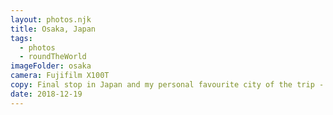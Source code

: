 ```yaml
---
layout: photos.njk
title: Osaka, Japan
tags:
  - photos
  - roundTheWorld
imageFolder: osaka
camera: Fujifilm X100T
copy: Final stop in Japan and my personal favourite city of the trip - organised chaos at its best!
date: 2018-12-19
---
```


 
